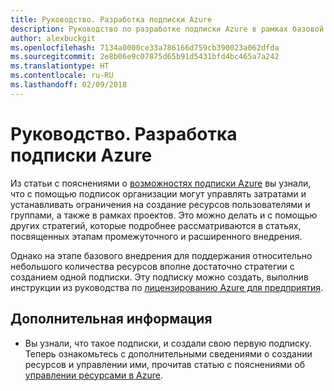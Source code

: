 ```yaml
---
title: Руководство. Разработка подписки Azure
description: Руководство по разработке подписки Azure в рамках базовой стратегии внедрения облака
author: alexbuckgit
ms.openlocfilehash: 7134a0000ce33a786166d759cb390023a062dfda
ms.sourcegitcommit: 2e8b06e9c07875d65b91d5431bfd4bc465a7a242
ms.translationtype: HT
ms.contentlocale: ru-RU
ms.lasthandoff: 02/09/2018
---
```

# <a name="guidance-azure-subscription-design"></a>Руководство. Разработка подписки Azure 

Из статьи с пояснениями о [возможностях подписки Azure](subscription-explainer.md) вы узнали, что с помощью подписок организации могут управлять затратами и устанавливать ограничения на создание ресурсов пользователями и группами, а также в рамках проектов. Это можно делать и с помощью других стратегий, которые подробнее рассматриваются в статьях, посвященных этапам промежуточного и расширенного внедрения.

Однако на этапе базового внедрения для поддержания относительно небольшого количества ресурсов вполне достаточно стратегии с созданием одной подписки. Эту подписку можно создать, выполнив инструкции из руководства по [лицензированию Azure для предприятия][azure-enterprise-licensing].

## <a name="next-steps"></a>Дополнительная информация

* Вы узнали, что такое подписки, и создали свою первую подписку. Теперь ознакомьтесь с дополнительными сведениями о создании ресурсов и управлении ими, прочитав статью с пояснениями об [управлении ресурсами в Azure](resource-manager-explainer.md).

[azure-enterprise-licensing]: https://azure.microsoft.com/pricing/enterprise-agreement
